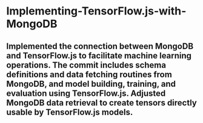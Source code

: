 # Implementing-TensorFlow.js-with-MongoDB
## Implemented the connection between MongoDB and TensorFlow.js to facilitate machine learning operations. The commit includes schema definitions and data fetching routines from MongoDB, and model building, training, and evaluation using TensorFlow.js. Adjusted MongoDB data retrieval to create tensors directly usable by TensorFlow.js models.
